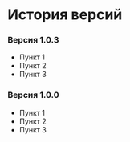 История версий
======

### Версия 1.0.3
* Пункт 1
* Пункт 2
* Пункт 3

### Версия 1.0.0
* Пункт 1
* Пункт 2
* Пункт 3
